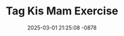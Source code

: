 ---
layout: movie-video-data
date: 2025-03-01 21:25:08 -0878
categories: movie

# Site Attributes
title: "Tag Kis Mam Exercise"
permalink: "/movie/Tag_Kis_Mam_Exercise"

# Movie Attributes
synopsis: "Zaj Dab Neeg Tag Kis Mam Exercise yog ua txog tej cuab yeej cuab tam uas leej txiv tau tsim tseg xav muab cob rau nws leej tub ua ntej nws yuav puv 120 xyoo. Tiam sis lub xyoo ntawv ho yuav tau niam yau. Kuj coj tau ib tug tub los thiab. Yog li yuav kom nacj ncees leej txiv txiav txim siab kom nkawv ob leeg tub sib tw seb txog thaum kawg tus twg peev xwm txais tau. Tub Aloy (Ciaj Sia) lub luag yog yuav tsum yuag kom tau. Li ntawv thiaj kom Tub Aloy 'Tag kis mam exercise.' "
producer: "Cia Sia Entertainment"
director: "Ntxhi Xyooj"
writer: ""
video_link: "https://youtu.be/ppmbp77BwiM?si=ocT3-FijT0pqjU8c"
genre: "Comedy"
year: ""
release_type: "DVD"
storage: "Center for Hmong Studies"
thumbnail: "/assets/images/movie_thumbnails/Tag Kis Mam Exercise.jpeg"
publishing_company: "Cia Sia Entertainment"

# Sequels + Parts
base_movie: ""
total_parts: 
sequel: ""

# Movie Cast
cast:
- name: "Hwm Thoj"
- name: "Xia Thoj"
- name: "Taib Yaj"
- name: "Tswj Hwm Vaj"
- name: "Pajkub Yaj"
---